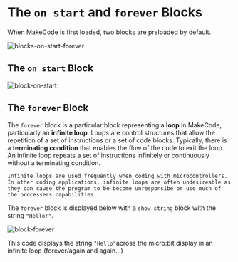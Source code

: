 # The `on start` and `forever` Blocks

When MakeCode is first loaded, two blocks are preloaded by default.

![blocks-on-start-forever](assets/blocks-on-start-forever.png)

## The `on start` Block



![block-on-start](assets/block-on-start.png)



## The `forever` Block

The `forever` block is a particular block representing a **loop** in MakeCode, particularly an **infinite loop**. Loops are control structures that allow the repetition of a set of instructions or a set of code blocks. Typically, there is a **terminating condition** that enables the flow of the code to exit the loop. An infinite loop repeats a set of instructions infinitely or continuously without a terminating condition. 

```{note}
Infinite loops are used frequently when coding with microcontrollers. In other coding applications, infinite loops are often undesireable as they can cause the program to be become unresponsibe or use much of the processers capabilities.
```



The `forever` block is displayed below with a `show string` block with the string `"Hello!"`.

![block-forever](assets/block-forever.png)

This code displays the string `"Hello"`across the micro:bit display in an infinite loop (forever/again and again...)